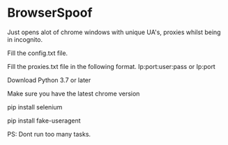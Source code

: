 # BrowserSpoof
Just opens alot of chrome windows with unique UA's, proxies whilst being in incognito.

Fill the config.txt file.

Fill the proxies.txt file in the following format. Ip:port:user:pass or Ip:port

Download Python 3.7 or later

Make sure you have the latest chrome version

pip install selenium

pip install fake-useragent

PS: Dont run too many tasks.
